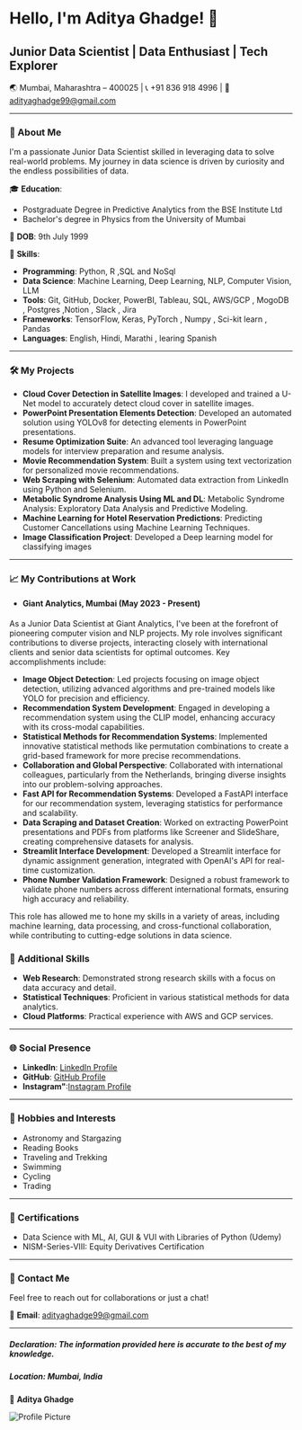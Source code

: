 # Hello, I'm Aditya Ghadge! 👋

## Junior Data Scientist | Data Enthusiast | Tech Explorer

🌏 Mumbai, Maharashtra – 400025 | 📞 +91 836 918 4996 | 📧 adityaghadge99@gmail.com

---

### 🌟 About Me
I'm a passionate Junior Data Scientist skilled in leveraging data to solve real-world problems. My journey in data science is driven by curiosity and the endless possibilities of data.

🎓 **Education**: 
- Postgraduate Degree in Predictive Analytics from the BSE Institute Ltd 
- Bachelor's degree in Physics from the University of Mumbai

📅 **DOB**: 9th July 1999

🚀 **Skills**:
- **Programming**: Python, R ,SQL and NoSql
- **Data Science**: Machine Learning, Deep Learning, NLP, Computer Vision, LLM 
- **Tools**: Git, GitHub, Docker, PowerBI, Tableau, SQL, AWS/GCP , MogoDB , Postgres ,Notion , Slack , Jira
- **Frameworks**: TensorFlow, Keras, PyTorch , Numpy , Sci-kit learn , Pandas
- **Languages**: English, Hindi, Marathi , learing Spanish

---

### 🛠️ My Projects

- **Cloud Cover Detection in Satellite Images**: I developed and trained a U-Net model to accurately detect cloud cover in satellite images.
- **PowerPoint Presentation Elements Detection**: Developed an automated solution using YOLOv8 for detecting elements in PowerPoint presentations.
- **Resume Optimization Suite**: An advanced tool leveraging language models for interview preparation and resume analysis.
- **Movie Recommendation System**: Built a system using text vectorization for personalized movie recommendations.
- **Web Scraping with Selenium**: Automated data extraction from LinkedIn using Python and Selenium.
- **Metabolic Syndrome Analysis Using ML and DL**: Metabolic Syndrome Analysis: Exploratory Data Analysis and Predictive Modeling.
- **Machine Learning for Hotel Reservation Predictions**: Predicting Customer Cancellations using Machine Learning Techniques.
- **Image Classification Project**:  Developed a Deep learning model for classifying images
  

---

### 📈 My Contributions at Work

- #### Giant Analytics, Mumbai (May 2023 - Present)

As a Junior Data Scientist at Giant Analytics, I've been at the forefront of pioneering computer vision and NLP projects. My role involves significant contributions to diverse projects, interacting closely with international clients and senior data scientists for optimal outcomes. Key accomplishments include:

- **Image Object Detection**: Led projects focusing on image object detection, utilizing advanced algorithms and pre-trained models like YOLO for precision and efficiency.
- **Recommendation System Development**: Engaged in developing a recommendation system using the CLIP model, enhancing accuracy with its cross-modal capabilities.
- **Statistical Methods for Recommendation Systems**: Implemented innovative statistical methods like permutation combinations to create a grid-based framework for more precise recommendations.
- **Collaboration and Global Perspective**: Collaborated with international colleagues, particularly from the Netherlands, bringing diverse insights into our problem-solving approaches.
- **Fast API for Recommendation Systems**: Developed a FastAPI interface for our recommendation system, leveraging statistics for performance and scalability.
- **Data Scraping and Dataset Creation**: Worked on extracting PowerPoint presentations and PDFs from platforms like Screener and SlideShare, creating comprehensive datasets for analysis.
- **Streamlit Interface Development**: Developed a Streamlit interface for dynamic assignment generation, integrated with OpenAI's API for real-time customization.
- **Phone Number Validation Framework**: Designed a robust framework to validate phone numbers across different international formats, ensuring high accuracy and reliability.



This role has allowed me to hone my skills in a variety of areas, including machine learning, data processing, and cross-functional collaboration, while contributing to cutting-edge solutions in data science.

### 🚀 Additional Skills

- **Web Research**: Demonstrated strong research skills with a focus on data accuracy and detail.
- **Statistical Techniques**: Proficient in various statistical methods for data analytics.
- **Cloud Platforms**: Practical experience with AWS and GCP services.

---

### 🌐 Social Presence

- **LinkedIn**: [LinkedIn Profile](https://www.linkedin.com/in/adityaghadge)
- **GitHub**: [GitHub Profile](https://github.com/adityaghadge)
- **Instagram"**:[Instagram Profile](https://www.instagram.com/__aaditya__9/)
  
---

### 🌟 Hobbies and Interests

- Astronomy and Stargazing
- Reading Books
- Traveling and Trekking
- Swimming
- Cycling
- Trading

---

### 📜 Certifications

- Data Science with ML, AI, GUI & VUI with Libraries of Python (Udemy)
- NISM-Series-VIII: Equity Derivatives Certification
  

---

### 📧 Contact Me

Feel free to reach out for collaborations or just a chat!

📧 **Email**: adityaghadge99@gmail.com

---

##### *Declaration*: The information provided here is accurate to the best of my knowledge.

##### *Location*: Mumbai, India

👤 **Aditya Ghadge**

![Profile Picture](https://github.com/yourusername/repositoryname/blob/main/image.jpg)

